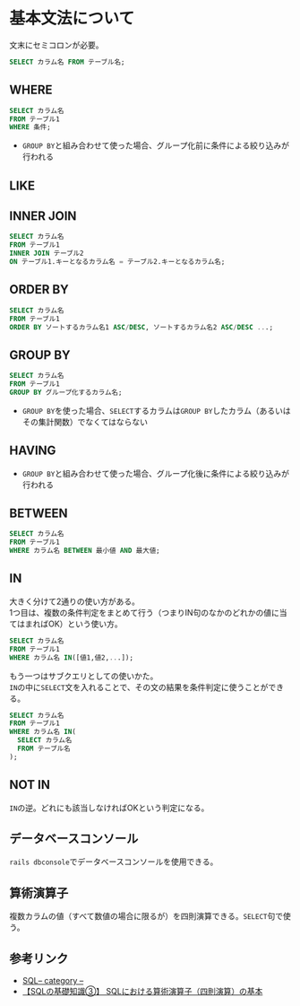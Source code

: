 # 基本文法について

文末にセミコロンが必要。
```sql
SELECT カラム名 FROM テーブル名;
```

## WHERE
```sql
SELECT カラム名
FROM テーブル1
WHERE 条件;
```
- `GROUP BY`と組み合わせて使った場合、グループ化前に条件による絞り込みが行われる

## LIKE

## INNER JOIN
```sql
SELECT カラム名
FROM テーブル1
INNER JOIN テーブル2
ON テーブル1.キーとなるカラム名 = テーブル2.キーとなるカラム名;
```

## ORDER BY
```sql
SELECT カラム名
FROM テーブル1
ORDER BY ソートするカラム名1 ASC/DESC, ソートするカラム名2 ASC/DESC ...;
```

## GROUP BY
```sql
SELECT カラム名
FROM テーブル1
GROUP BY グループ化するカラム名;
```
- `GROUP BY`を使った場合、`SELECT`するカラムは`GROUP BY`したカラム（あるいはその集計関数）でなくてはならない

## HAVING
- `GROUP BY`と組み合わせて使った場合、グループ化後に条件による絞り込みが行われる

## BETWEEN
```sql
SELECT カラム名
FROM テーブル1
WHERE カラム名 BETWEEN 最小値 AND 最大値;
```

## IN
大きく分けて2通りの使い方がある。  
1つ目は、複数の条件判定をまとめて行う（つまりIN句のなかのどれかの値に当てはまればOK）という使い方。
```sql
SELECT カラム名
FROM テーブル1
WHERE カラム名 IN([値1,値2,...]);
```
もう一つはサブクエリとしての使いかた。  
`IN`の中に`SELECT`文を入れることで、その文の結果を条件判定に使うことができる。
```sql
SELECT カラム名
FROM テーブル1
WHERE カラム名 IN(
  SELECT カラム名
  FROM テーブル名
);
```

## NOT IN
`IN`の逆。どれにも該当しなければOKという判定になる。

## データベースコンソール
`rails dbconsole`でデータベースコンソールを使用できる。

## 算術演算子
複数カラムの値（すべて数値の場合に限るが）を四則演算できる。`SELECT`句で使う。

## 参考リンク
- [SQL– category –](https://www.sejuku.net/blog/category/programming-language/sql)
- [【SQLの基礎知識③】 SQLにおける算術演算子（四則演算）の基本](https://ichilv.com/basic-sql-3/#toc3)
